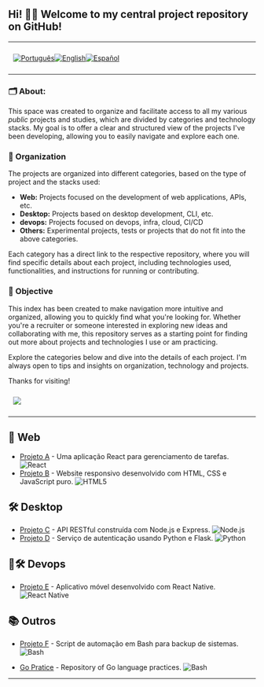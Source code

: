 <p align="center">
  <h2>
    Hi! 👋🏻 Welcome to my central project repository on GitHub!  
  </h2>
</p>

---

<div style="display: flex; align-items: center; padding: 10px;">
  <span>
    <a href="https://github.com/rocunha09/rocunha09">
      <img src="https://img.shields.io/badge/-Português-green?style=for-the-badge" alt="Português">
    </a>
  </span>

  <span>
    <a href="https://github.com/rocunha09/rocunha09/blob/main/README_EN.md">
      <img src="https://img.shields.io/badge/-English-blue?style=for-the-badge" alt="English">
    </a>
  </span>

  <span>
    <a href="https://github.com/rocunha09/rocunha09/blob/main/README_ES.md">
      <img src="https://img.shields.io/badge/-Español-red?style=for-the-badge" alt="Español">
    </a>
  </span>
</div>

---

### 🗂️ About:
This space was created to organize and facilitate access to all my various *public* projects and studies, which are divided by categories and technology stacks. My goal is to offer a clear and structured view of the projects I've been developing, allowing you to easily navigate and explore each one.

### 📌  Organization
The projects are organized into different categories, based on the type of project and the stacks used:
<ul>
  <li>
    <strong>Web:</strong> Projects focused on the development of web applications, APIs, etc.
  </li>
  <li>
    <strong>Desktop:</strong> Projects based on desktop development, CLI, etc.
  <li>
    <strong>devops:</strong> Projects focused on devops, infra, cloud, CI/CD
  </li>
  <li>
    <strong>Others:</strong> Experimental projects, tests or projects that do not fit into the above categories.
  </li>
</ul>

Each category has a direct link to the respective repository, where you will find specific details about each project, including technologies used, functionalities, and instructions for running or contributing.

### 🎯 Objective

This index has been created to make navigation more intuitive and organized, allowing you to quickly find what you're looking for. Whether you're a recruiter or someone interested in exploring new ideas and collaborating with me, this repository serves as a starting point for finding out more about projects and technologies I use or am practicing.

Explore the categories below and dive into the details of each project.
I'm always open to tips and insights on organization, technology and projects.

Thanks for visiting!


<div style="display: flex; align-items: center; padding: 10px;">
  <span>
    <a href="https://www.linkedin.com/in/rafaelcunha09/" target="_blank">
      <img src="https://img.shields.io/badge/LinkedIn-0077B5?style=for-the-badge&logo=linkedin&logoColor=white"/>
    </a>
  </span>
</div>

---

## 🚀 Web
- [Projeto A](https://github.com/usuario/projeto-a) - Uma aplicação React para gerenciamento de tarefas. ![React](https://img.shields.io/badge/React-18.0.0-blue)
- [Projeto B](https://github.com/usuario/projeto-b) - Website responsivo desenvolvido com HTML, CSS e JavaScript puro. ![HTML5](https://img.shields.io/badge/HTML-5-orange)

## 🛠️ Desktop
- [Projeto C](https://github.com/usuario/projeto-c) - API RESTful construída com Node.js e Express. ![Node.js](https://img.shields.io/badge/Node.js-14.0.0-green)
- [Projeto D](https://github.com/usuario/projeto-d) - Serviço de autenticação usando Python e Flask. ![Python](https://img.shields.io/badge/Python-3.8-blue)

## 🚀🛠️ Devops
- [Projeto E](https://github.com/usuario/projeto-e) - Aplicativo móvel desenvolvido com React Native. ![React Native](https://img.shields.io/badge/React_Native-0.64-blue)

## 📚 Outros
- [Projeto F](https://github.com/usuario/projeto-f) - Script de automação em Bash para backup de sistemas. ![Bash](https://img.shields.io/badge/Bash-5.0-lightgrey)

- [Go Pratice](https://github.com/rocunha09/go_pratice/blob/main/README_EN.md) - Repository of Go language practices. ![Bash](https://img.shields.io/badge/Go-1.23.0-blue)

---
